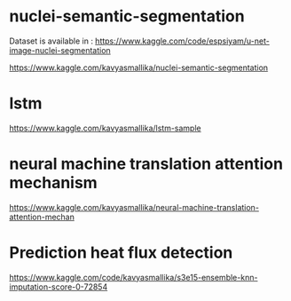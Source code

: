 # nuclei-semantic-segmentation

Dataset is available in : https://www.kaggle.com/code/espsiyam/u-net-image-nuclei-segmentation

https://www.kaggle.com/kavyasmallika/nuclei-semantic-segmentation

# lstm

https://www.kaggle.com/kavyasmallika/lstm-sample

# neural machine translation attention mechanism
https://www.kaggle.com/kavyasmallika/neural-machine-translation-attention-mechan

# Prediction heat flux detection
https://www.kaggle.com/code/kavyasmallika/s3e15-ensemble-knn-imputation-score-0-72854
